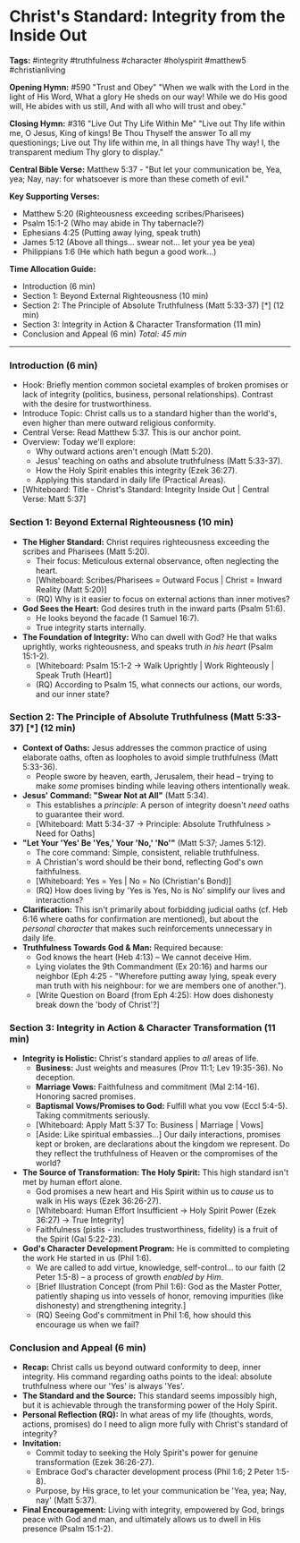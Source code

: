 # Christ's Standard: Integrity from the Inside Out

**Tags:** #integrity #truthfulness #character #holyspirit #matthew5 #christianliving

**Opening Hymn:** #590 "Trust and Obey"
"When we walk with the Lord in the light of His Word, What a glory He sheds on our way! While we do His good will, He abides with us still, And with all who will trust and obey."

**Closing Hymn:** #316 "Live Out Thy Life Within Me"
"Live out Thy life within me, O Jesus, King of kings! Be Thou Thyself the answer To all my questionings; Live out Thy life within me, In all things have Thy way! I, the transparent medium Thy glory to display."

**Central Bible Verse:** Matthew 5:37 - "But let your communication be, Yea, yea; Nay, nay: for whatsoever is more than these cometh of evil."

**Key Supporting Verses:**
*   Matthew 5:20 (Righteousness exceeding scribes/Pharisees)
*   Psalm 15:1-2 (Who may abide in Thy tabernacle?)
*   Ephesians 4:25 (Putting away lying, speak truth)
*   James 5:12 (Above all things... swear not... let your yea be yea)
*   Philippians 1:6 (He which hath begun a good work...)

**Time Allocation Guide:**
- Introduction (6 min)
- Section 1: Beyond External Righteousness (10 min)
- Section 2: The Principle of Absolute Truthfulness (Matt 5:33-37) [*] (12 min)
- Section 3: Integrity in Action & Character Transformation (11 min)
- Conclusion and Appeal (6 min)
*Total: 45 min*

---

### Introduction (6 min)

-   Hook: Briefly mention common societal examples of broken promises or lack of integrity (politics, business, personal relationships). Contrast with the desire for trustworthiness.
-   Introduce Topic: Christ calls us to a standard higher than the world's, even higher than mere outward religious conformity.
-   Central Verse: Read Matthew 5:37. This is our anchor point.
-   Overview: Today we'll explore:
    -   Why outward actions aren't enough (Matt 5:20).
    -   Jesus' teaching on oaths and absolute truthfulness (Matt 5:33-37).
    -   How the Holy Spirit enables this integrity (Ezek 36:27).
    -   Applying this standard in daily life (Practical Areas).
-   [Whiteboard: Title - Christ's Standard: Integrity Inside Out | Central Verse: Matt 5:37]

### Section 1: Beyond External Righteousness (10 min)

-   **The Higher Standard:** Christ requires righteousness exceeding the scribes and Pharisees (Matt 5:20).
    -   Their focus: Meticulous external observance, often neglecting the heart.
    -   [Whiteboard: Scribes/Pharisees = Outward Focus | Christ = Inward Reality (Matt 5:20)]
    -   (RQ) Why is it easier to focus on external actions than inner motives?
-   **God Sees the Heart:** God desires truth in the inward parts (Psalm 51:6).
    -   He looks beyond the facade (1 Samuel 16:7).
    -   True integrity starts internally.
-   **The Foundation of Integrity:** Who can dwell with God? He that walks uprightly, works righteousness, and speaks truth *in his heart* (Psalm 15:1-2).
    -   [Whiteboard: Psalm 15:1-2 -> Walk Uprightly | Work Righteously | Speak Truth (Heart)]
    -   (RQ) According to Psalm 15, what connects our actions, our words, and our inner state?

### Section 2: The Principle of Absolute Truthfulness (Matt 5:33-37) [*] (12 min)

-   **Context of Oaths:** Jesus addresses the common practice of using elaborate oaths, often as loopholes to avoid simple truthfulness (Matt 5:33-36).
    -   People swore by heaven, earth, Jerusalem, their head – trying to make *some* promises binding while leaving others intentionally weak.
-   **Jesus' Command: "Swear Not at All"** (Matt 5:34).
    -   This establishes a *principle*: A person of integrity doesn't *need* oaths to guarantee their word.
    -   [Whiteboard: Matt 5:34-37 -> Principle: Absolute Truthfulness > Need for Oaths]
-   **"Let Your 'Yes' Be 'Yes,' Your 'No,' 'No'"** (Matt 5:37; James 5:12).
    -   The core command: Simple, consistent, reliable truthfulness.
    -   A Christian's word should be their bond, reflecting God's own faithfulness.
    -   [Whiteboard: Yes = Yes | No = No (Christian's Bond)]
    -   (RQ) How does living by 'Yes is Yes, No is No' simplify our lives and interactions?
-   **Clarification:** This isn't primarily about forbidding judicial oaths (cf. Heb 6:16 where oaths for confirmation are mentioned), but about the *personal character* that makes such reinforcements unnecessary in daily life.
-   **Truthfulness Towards God & Man:** Required because:
    -   God knows the heart (Heb 4:13) – We cannot deceive Him.
    -   Lying violates the 9th Commandment (Ex 20:16) and harms our neighbor (Eph 4:25 - "Wherefore putting away lying, speak every man truth with his neighbour: for we are members one of another.").
    -   [Write Question on Board (from Eph 4:25): How does dishonesty break down the 'body of Christ'?]

### Section 3: Integrity in Action & Character Transformation (11 min)

-   **Integrity is Holistic:** Christ's standard applies to *all* areas of life.
    -   **Business:** Just weights and measures (Prov 11:1; Lev 19:35-36). No deception.
    -   **Marriage Vows:** Faithfulness and commitment (Mal 2:14-16). Honoring sacred promises.
    -   **Baptismal Vows/Promises to God:** Fulfill what you vow (Eccl 5:4-5). Taking commitments seriously.
    -   [Whiteboard: Apply Matt 5:37 To: Business | Marriage | Vows]
    -   [Aside: Like spiritual embassies...] Our daily interactions, promises kept or broken, are declarations about the kingdom we represent. Do they reflect the truthfulness of Heaven or the compromises of the world?
-   **The Source of Transformation: The Holy Spirit:** This high standard isn't met by human effort alone.
    -   God promises a new heart and His Spirit within us to *cause* us to walk in His ways (Ezek 36:26-27).
    -   [Whiteboard: Human Effort Insufficient -> Holy Spirit Power (Ezek 36:27) -> True Integrity]
    -   Faithfulness (pistis - includes trustworthiness, fidelity) is a fruit of the Spirit (Gal 5:22-23).
-   **God's Character Development Program:** He is committed to completing the work He started in us (Phil 1:6).
    -   We are called to add virtue, knowledge, self-control... to our faith (2 Peter 1:5-8) – a process of growth *enabled by Him*.
    -   [Brief Illustration Concept (from Phil 1:6): God as the Master Potter, patiently shaping us into vessels of honor, removing impurities (like dishonesty) and strengthening integrity.]
    -   (RQ) Seeing God's commitment in Phil 1:6, how should this encourage us when we fail?

### Conclusion and Appeal (6 min)

-   **Recap:** Christ calls us beyond outward conformity to deep, inner integrity. His command regarding oaths points to the ideal: absolute truthfulness where our 'Yes' is always 'Yes'.
-   **The Standard and the Source:** This standard seems impossibly high, but it is achievable through the transforming power of the Holy Spirit.
-   **Personal Reflection (RQ):** In what areas of my life (thoughts, words, actions, promises) do I need to align more fully with Christ's standard of integrity?
-   **Invitation:**
    -   Commit today to seeking the Holy Spirit's power for genuine transformation (Ezek 36:26-27).
    -   Embrace God's character development process (Phil 1:6; 2 Peter 1:5-8).
    -   Purpose, by His grace, to let your communication be 'Yea, yea; Nay, nay' (Matt 5:37).
-   **Final Encouragement:** Living with integrity, empowered by God, brings peace with God and man, and ultimately allows us to dwell in His presence (Psalm 15:1-2).
